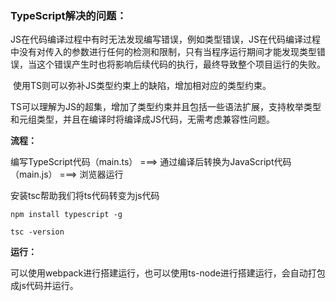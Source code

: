 ### TypeScript解决的问题：

​	JS在代码编译过程中有时无法发现编写错误，例如类型错误，JS在代码编译过程中没有对传入的参数进行任何的检测和限制，只有当程序运行期间才能发现类型错误，当这个错误产生时也将影响后续代码的执行，最终导致整个项目运行的失败。

​	使用TS则可以弥补JS类型约束上的缺陷，增加相对应的类型约束。

​	TS可以理解为JS的超集，增加了类型约束并且包括一些语法扩展，支持枚举类型和元组类型，并且在编译时将编译成JS代码，无需考虑兼容性问题。



**流程：**

  编写TypeScript代码（main.ts） ===>  通过编译后转换为JavaScript代码（main.js） ===>  浏览器运行

  安装tsc帮助我们将ts代码转变为js代码

```
npm install typescript -g

tsc -version
```



**运行：**

  可以使用webpack进行搭建运行，也可以使用ts-node进行搭建运行，会自动打包成js代码并运行。
